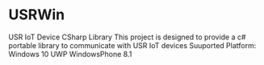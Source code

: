 # USRWin
USR IoT Device CSharp Library
This project is designed to provide a c# portable library to communicate with USR IoT devices
Suuported Platform:
Windows 10 UWP
WindowsPhone 8.1
